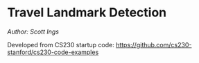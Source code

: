 # Travel Landmark Detection

*Author: Scott Ings*

Developed from CS230 startup code: https://github.com/cs230-stanford/cs230-code-examples
